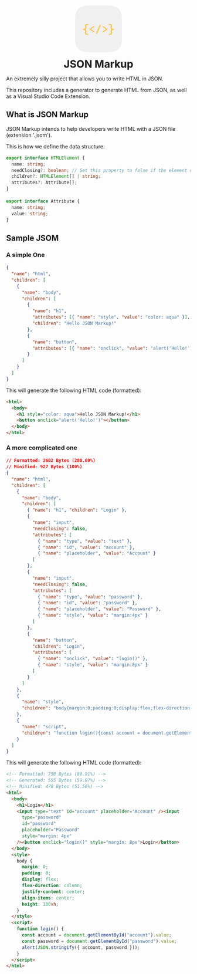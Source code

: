 <div align="center">
<img src="icon.png" />
</div>
<h1 align="center" style="margin: 12px;">JSON Markup</h1>

An extremely silly project that allows you to write HTML in JSON.

This repository includes a generator to generate HTML from JSON, as well as a Visual Studio Code Extension.

## What is JSON Markup

JSON Markup intends to help developers write HTML with a JSON file (extension '.jsom').

This is how we define the data structure:

```ts
export interface HTMLElement {
  name: string;
  needClosing?: boolean; // Set this property to false if the element does not need a closing tag, for example, <input>
  children?: HTMLElement[] | string;
  attributes?: Attribute[];
}

export interface Attribute {
  name: string;
  value: string;
}
```

## Sample JSOM

### A simple One

```json
{
  "name": "html",
  "children": [
    {
      "name": "body",
      "children": [
        {
          "name": "h1",
          "attributes": [{ "name": "style", "value": "color: aqua" }],
          "children": "Hello JSON Markup!"
        },
        {
          "name": "button",
          "attributes": [{ "name": "onclick", "value": "alert('Hello!')" }]
        }
      ]
    }
  ]
}
```

This will generate the following HTML code (formatted):

```html
<html>
  <body>
    <h1 style="color: aqua">Hello JSON Markup!</h1>
    <button onclick="alert('Hello!')"></button>
  </body>
</html>
```

### A more complicated one

```json
// Formatted: 2602 Bytes (280.69%)
// Minified: 927 Bytes (100%)
{
  "name": "html",
  "children": [
    {
      "name": "body",
      "children": [
        { "name": "h1", "children": "Login" },
        {
          "name": "input",
          "needClosing": false,
          "attributes": [
            { "name": "type", "value": "text" },
            { "name": "id", "value": "account" },
            { "name": "placeholder", "value": "Account" }
          ]
        },
        {
          "name": "input",
          "needClosing": false,
          "attributes": [
            { "name": "type", "value": "password" },
            { "name": "id", "value": "password" },
            { "name": "placeholder", "value": "Password" },
            { "name": "style", "value": "margin:4px" }
          ]
        },
        {
          "name": "button",
          "children": "Login",
          "attributes": [
            { "name": "onclick", "value": "login()" },
            { "name": "style", "value": "margin:8px" }
          ]
        }
      ]
    },
    {
      "name": "style",
      "children": "body{margin:0;padding:0;display:flex;flex-direction:column;justify-content:center;align-items:center;height:100vh;}"
    },
    {
      "name": "script",
      "children": "function login(){const account = document.getElementById('account').value;const password = document.getElementById('password').value;alert(JSON.stringify({account,password}));}"
    }
  ]
}
```

This will generate the following HTML code (formatted):

```html
<!-- Formatted: 750 Bytes (80.91%) -->
<!-- Generated: 555 Bytes (59.87%) -->
<!-- Minified: 478 Bytes (51.56%) -->
<html>
  <body>
    <h1>Login</h1>
    <input type="text" id="account" placeholder="Account" /><input
      type="password"
      id="password"
      placeholder="Password"
      style="margin: 4px"
    /><button onclick="login()" style="margin: 8px">Login</button>
  </body>
  <style>
    body {
      margin: 0;
      padding: 0;
      display: flex;
      flex-direction: column;
      justify-content: center;
      align-items: center;
      height: 100vh;
    }
  </style>
  <script>
    function login() {
      const account = document.getElementById("account").value;
      const password = document.getElementById("password").value;
      alert(JSON.stringify({ account, password }));
    }
  </script>
</html>
```
